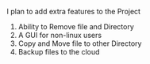 
I plan to add extra features to the Project

1. Ability to Remove file and Directory
2. A GUI for non-linux users
3. Copy and Move file to other Directory
4. Backup files to the cloud
